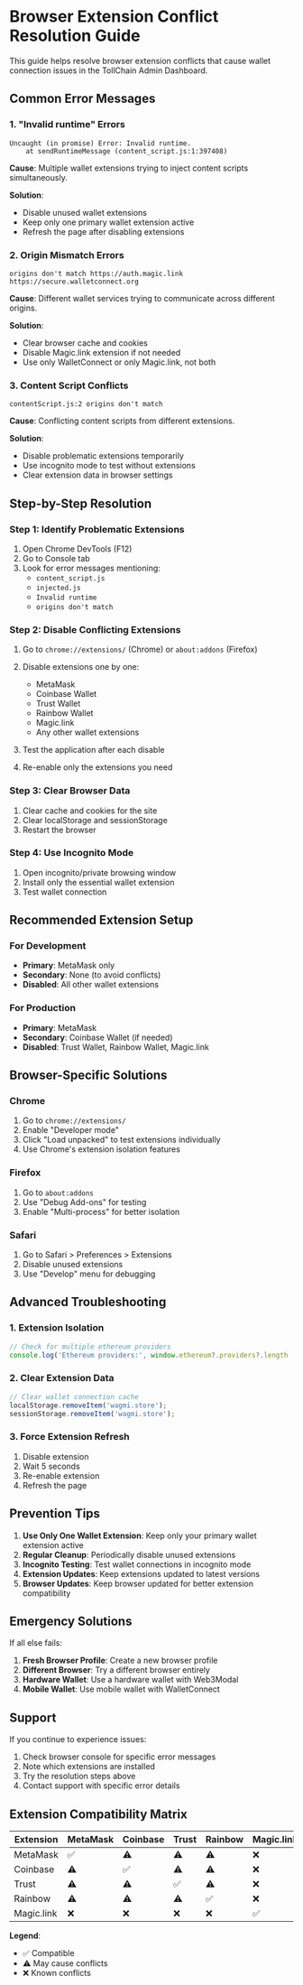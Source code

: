 # Browser Extension Conflict Resolution Guide

This guide helps resolve browser extension conflicts that cause wallet connection issues in the TollChain Admin Dashboard.

## Common Error Messages

### 1. "Invalid runtime" Errors
```
Uncaught (in promise) Error: Invalid runtime.
    at sendRuntimeMessage (content_script.js:1:397408)
```

**Cause**: Multiple wallet extensions trying to inject content scripts simultaneously.

**Solution**: 
- Disable unused wallet extensions
- Keep only one primary wallet extension active
- Refresh the page after disabling extensions

### 2. Origin Mismatch Errors
```
origins don't match https://auth.magic.link https://secure.walletconnect.org
```

**Cause**: Different wallet services trying to communicate across different origins.

**Solution**:
- Clear browser cache and cookies
- Disable Magic.link extension if not needed
- Use only WalletConnect or only Magic.link, not both

### 3. Content Script Conflicts
```
contentScript.js:2 origins don't match
```

**Cause**: Conflicting content scripts from different extensions.

**Solution**:
- Disable problematic extensions temporarily
- Use incognito mode to test without extensions
- Clear extension data in browser settings

## Step-by-Step Resolution

### Step 1: Identify Problematic Extensions

1. Open Chrome DevTools (F12)
2. Go to Console tab
3. Look for error messages mentioning:
   - `content_script.js`
   - `injected.js`
   - `Invalid runtime`
   - `origins don't match`

### Step 2: Disable Conflicting Extensions

1. Go to `chrome://extensions/` (Chrome) or `about:addons` (Firefox)
2. Disable extensions one by one:
   - MetaMask
   - Coinbase Wallet
   - Trust Wallet
   - Rainbow Wallet
   - Magic.link
   - Any other wallet extensions

3. Test the application after each disable
4. Re-enable only the extensions you need

### Step 3: Clear Browser Data

1. Clear cache and cookies for the site
2. Clear localStorage and sessionStorage
3. Restart the browser

### Step 4: Use Incognito Mode

1. Open incognito/private browsing window
2. Install only the essential wallet extension
3. Test wallet connection

## Recommended Extension Setup

### For Development
- **Primary**: MetaMask only
- **Secondary**: None (to avoid conflicts)
- **Disabled**: All other wallet extensions

### For Production
- **Primary**: MetaMask
- **Secondary**: Coinbase Wallet (if needed)
- **Disabled**: Trust Wallet, Rainbow Wallet, Magic.link

## Browser-Specific Solutions

### Chrome
1. Go to `chrome://extensions/`
2. Enable "Developer mode"
3. Click "Load unpacked" to test extensions individually
4. Use Chrome's extension isolation features

### Firefox
1. Go to `about:addons`
2. Use "Debug Add-ons" for testing
3. Enable "Multi-process" for better isolation

### Safari
1. Go to Safari > Preferences > Extensions
2. Disable unused extensions
3. Use "Develop" menu for debugging

## Advanced Troubleshooting

### 1. Extension Isolation
```javascript
// Check for multiple ethereum providers
console.log('Ethereum providers:', window.ethereum?.providers?.length || 1);
```

### 2. Clear Extension Data
```javascript
// Clear wallet connection cache
localStorage.removeItem('wagmi.store');
sessionStorage.removeItem('wagmi.store');
```

### 3. Force Extension Refresh
1. Disable extension
2. Wait 5 seconds
3. Re-enable extension
4. Refresh the page

## Prevention Tips

1. **Use Only One Wallet Extension**: Keep only your primary wallet extension active
2. **Regular Cleanup**: Periodically disable unused extensions
3. **Incognito Testing**: Test wallet connections in incognito mode
4. **Extension Updates**: Keep extensions updated to latest versions
5. **Browser Updates**: Keep browser updated for better extension compatibility

## Emergency Solutions

If all else fails:

1. **Fresh Browser Profile**: Create a new browser profile
2. **Different Browser**: Try a different browser entirely
3. **Hardware Wallet**: Use a hardware wallet with Web3Modal
4. **Mobile Wallet**: Use mobile wallet with WalletConnect

## Support

If you continue to experience issues:

1. Check browser console for specific error messages
2. Note which extensions are installed
3. Try the resolution steps above
4. Contact support with specific error details

## Extension Compatibility Matrix

| Extension | MetaMask | Coinbase | Trust | Rainbow | Magic.link |
|-----------|----------|----------|-------|---------|------------|
| MetaMask  | ✅       | ⚠️       | ⚠️     | ⚠️       | ❌         |
| Coinbase  | ⚠️       | ✅       | ⚠️     | ⚠️       | ❌         |
| Trust     | ⚠️       | ⚠️       | ✅     | ⚠️       | ❌         |
| Rainbow   | ⚠️       | ⚠️       | ⚠️     | ✅       | ❌         |
| Magic.link| ❌       | ❌       | ❌     | ❌       | ✅         |

**Legend**:
- ✅ Compatible
- ⚠️ May cause conflicts
- ❌ Known conflicts
